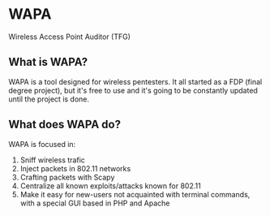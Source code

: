# WAPA
Wireless Access Point Auditor (TFG)
## What is WAPA?
WAPA is a tool designed for wireless pentesters.
It all started as a FDP (final degree project), but it's free to use and it's going to be constantly updated until the project is done.
## What does WAPA do?
WAPA is focused in:
1. Sniff wireless trafic
2. Inject packets in 802.11 networks
3. Crafting packets with Scapy
4. Centralize all known exploits/attacks known for 802.11
5. Make it easy for new-users not acquainted with terminal commands, with a special GUI based in PHP and Apache
